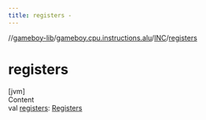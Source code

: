 ```yaml
---
title: registers -
---
```

//[gameboy-lib](../../index.md)/[gameboy.cpu.instructions.alu](../index.md)/[INC](index.md)/[registers](registers.md)



# registers  
[jvm]  
Content  
val [registers](registers.md): [Registers](../../gameboy.cpu/-registers/index.md)  



